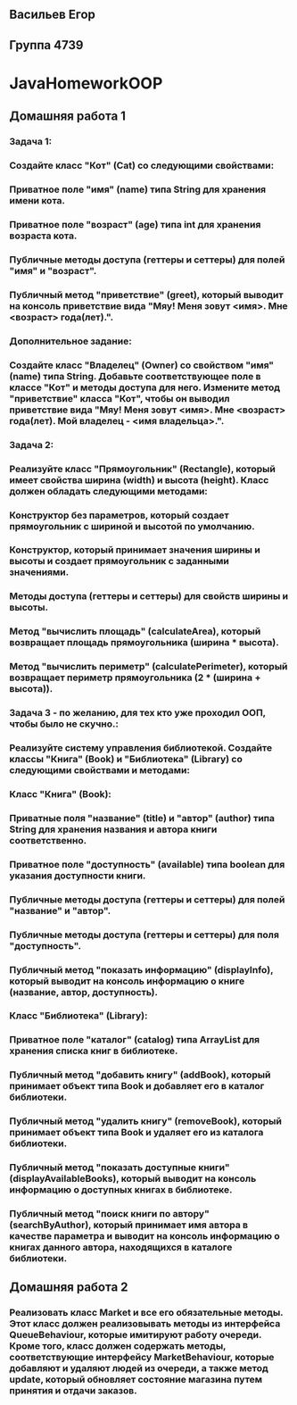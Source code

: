 

## Васильев Егор  
## Группа 4739

# JavaHomeworkOOP
## Домашняя работа 1
### Задача 1:
### Создайте класс "Кот" (Cat) со следующими свойствами:

### Приватное поле "имя" (name) типа String для хранения имени кота.
### Приватное поле "возраст" (age) типа int для хранения возраста кота.
### Публичные методы доступа (геттеры и сеттеры) для полей "имя" и "возраст".
### Публичный метод "приветствие" (greet), который выводит на консоль приветствие вида "Мяу! Меня зовут <имя>. Мне <возраст> года(лет).".
### Дополнительное задание:
### Создайте класс "Владелец" (Owner) со свойством "имя" (name) типа String. Добавьте соответствующее поле в классе "Кот" и методы доступа для него. Измените метод "приветствие" класса "Кот", чтобы он выводил приветствие вида "Мяу! Меня зовут <имя>. Мне <возраст> года(лет). Мой владелец - <имя владельца>.".

### Задача 2:
### Реализуйте класс "Прямоугольник" (Rectangle), который имеет свойства ширина (width) и высота (height). Класс должен обладать следующими методами:

### Конструктор без параметров, который создает прямоугольник с шириной и высотой по умолчанию.
### Конструктор, который принимает значения ширины и высоты и создает прямоугольник с заданными значениями.
### Методы доступа (геттеры и сеттеры) для свойств ширины и высоты.
### Метод "вычислить площадь" (calculateArea), который возвращает площадь прямоугольника (ширина * высота).
### Метод "вычислить периметр" (calculatePerimeter), который возвращает периметр прямоугольника (2 * (ширина + высота)).

### Задача 3 - по желанию, для тех кто уже проходил ООП, чтобы было не скучно.:
### Реализуйте систему управления библиотекой. Создайте классы "Книга" (Book) и "Библиотека" (Library) со следующими свойствами и методами:

### Класс "Книга" (Book):

### Приватные поля "название" (title) и "автор" (author) типа String для хранения названия и автора книги соответственно.
### Приватное поле "доступность" (available) типа boolean для указания доступности книги.
### Публичные методы доступа (геттеры и сеттеры) для полей "название" и "автор".
### Публичные методы доступа (геттеры и сеттеры) для поля "доступность".
### Публичный метод "показать информацию" (displayInfo), который выводит на консоль информацию о книге (название, автор, доступность).
### Класс "Библиотека" (Library):
### Приватное поле "каталог" (catalog) типа ArrayList<Book> для хранения списка книг в библиотеке.
### Публичный метод "добавить книгу" (addBook), который принимает объект типа Book и добавляет его в каталог библиотеки.
### Публичный метод "удалить книгу" (removeBook), который принимает объект типа Book и удаляет его из каталога библиотеки.
### Публичный метод "показать доступные книги" (displayAvailableBooks), который выводит на консоль информацию о доступных книгах в библиотеке.
### Публичный метод "поиск книги по автору" (searchByAuthor), который принимает имя автора в качестве параметра и выводит на консоль информацию о книгах данного автора, находящихся в каталоге библиотеки.

## Домашняя работа 2
### Реализовать класс Market и все его обязательные методы. Этот класс должен реализовывать методы из интерфейса QueueBehaviour, которые имитируют работу очереди. Кроме того, класс должен содержать методы, соответствующие интерфейсу MarketBehaviour, которые добавляют и удаляют людей из очереди, а также метод update, который обновляет состояние магазина путем принятия и отдачи заказов.
